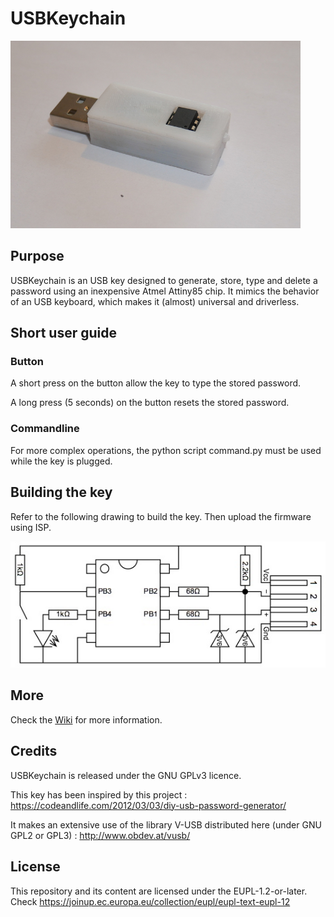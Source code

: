 # USBKeychain
<img src="Images/Exemple.jpg" height="300">

## Purpose
USBKeychain is an USB key designed to generate, store, type and delete a password using an inexpensive Atmel Attiny85 chip. It mimics the behavior of an USB keyboard, which makes it (almost) universal and driverless.

## Short user guide
### Button
A short press on the button allow the key to type the stored password.

A long press (5 seconds) on the button resets the stored password.

### Commandline
For more complex operations, the python script command.py must be used while the key is plugged.

## Building the key
Refer to the following drawing to build the key. Then upload the firmware using ISP.

![Diagram](Images/Diagram.jpg)

## More
Check the [Wiki](https://github.com/clsergent/USBKeychain/wiki) for more information.

## Credits
USBKeychain is released under the GNU GPLv3 licence.

This key has been inspired by this project : https://codeandlife.com/2012/03/03/diy-usb-password-generator/

It makes an extensive use of the library V-USB distributed here (under GNU GPL2 or GPL3) : http://www.obdev.at/vusb/ 

## License
This repository and its content are licensed under the EUPL-1.2-or-later.
Check https://joinup.ec.europa.eu/collection/eupl/eupl-text-eupl-12
